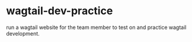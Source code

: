 # wagtail-dev-practice
run a wagtail website for the team member to test on and practice wagtail development.
